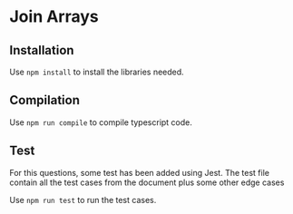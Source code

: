 # Join Arrays
## Installation
Use `npm install` to install the libraries needed.

## Compilation
Use `npm run compile` to compile typescript code.

## Test
For this questions, some test has been added using Jest. The test file contain all the test cases from the document plus some other edge cases

Use `npm run test` to run the test cases.
